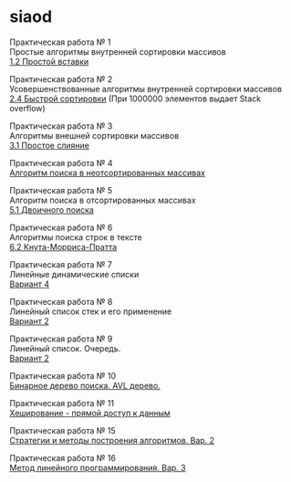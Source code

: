 # siaod
Практическая работа № 1  
Простые алгоритмы внутренней сортировки массивов  
[1.2	Простой вставки](https://github.com/tim-lwry/siaod/blob/main/exchangesort.cpp)  
  
Практическая работа № 2  
Усовершенствованные алгоритмы внутренней сортировки массивов  
[2.4	Быстрой сортировки](https://github.com/tim-lwry/siaod/blob/main/QuickSortCPP.cpp) (При 1000000 элементов выдает Stack overflow)

Практическая работа № 3  
Алгоритмы внешней сортировки массивов  
[3.1	Простое слияние](https://github.com/tim-lwry/siaod/blob/main/MergeSortCPP.cpp)  
  
Практическая работа № 4    
[Алгоритм поиска в неотсортированных массивах](https://github.com/tim-lwry/siaod/blob/main/CPPSearchInUnsorted.cpp)  
  
Практическая работа № 5    
Алгоритм поиска в отсортированных массивах  
[5.1	Двоичного поиска](https://github.com/tim-lwry/siaod/blob/main/CPPBinarySearch.cpp)  
  
Практическая работа № 6    
Алгоритмы поиска строк в тексте  
[6.2	Кнута-Морриса-Пратта](https://github.com/tim-lwry/siaod/blob/main/CPPSubstringSearch.cpp)  
  
Практическая работа № 7  
Линейные динамические списки  
[Вариант 4](https://github.com/tim-lwry/siaod/blob/main/p7.1.cpp)
  
Практическая работа № 8  
Линейный список стек и его применение  
[Вариант 2](https://github.com/tim-lwry/siaod/blob/main/pr_8.cpp)  
  
Практическая работа № 9  
Линейный список. Очередь.  
[Вариант 2](https://github.com/tim-lwry/siaod/blob/main/Pr9_v2.cpp)  
  
Практическая работа № 10  
[Бинарное дерево поиска. AVL дерево.](https://github.com/tim-lwry/siaod/blob/main/BinaryTree.cpp)  
  
Практическая работа № 11  
[Хеширование - прямой доступ к данным](https://github.com/tim-lwry/siaod/blob/main/HashTable.cpp)  
  
Практическая работа № 15  
[Стратегии и методы построения алгоритмов. Вар. 2](https://github.com/tim-lwry/siaod/blob/main/MatrixMultiplication15.cpp)  
  
Практическая работа № 16  
[Метод линейного программирования. Вар. 3](https://github.com/tim-lwry/siaod/blob/main/LinearPrImptask.cpp)  
